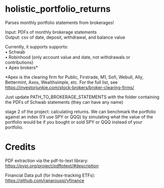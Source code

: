 # holistic_portfolio_returns

Parses monthly portfolio statements from brokerages!

Input: PDFs of monthly brokerage statements \
Output: csv of date, deposit, withdrawal, and balance value 

Currently, it supports supports: \
• Schwab \
• Robinhood (only account value and date, not withdrawals or contributions) \
• Apex brokers*



*Apex is the clearing firm for Public, Firstrade, M1, Sofi, Webull, Ally, Bettermint, Axos, Wealthsimple, etc. For the full list, see https://investorjunkie.com/stock-brokers/broker-clearing-firms/




Just update PATH_TO_BROKERAGE_STATEMENTS with the folder containing the PDFs of Schwab statements (they can have any name)



stage 2 of the project: calculating returns. We can benchmark the portfolio against an index (I’ll use SPY or QQQ) by simulating what the value of the portfolio would be if you bought or sold SPY or QQQ instead of your portfolio.


# Credits

PDF extraction via the pdf-to-text library:
https://pypi.org/project/pdftotext/#description

Financial Data pull (for Index-tracking ETFs):
https://github.com/ranaroussi/yfinance